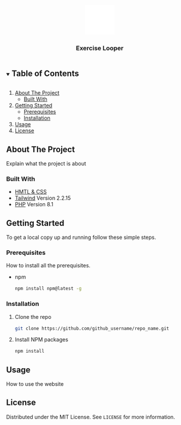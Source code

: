 <!--
*** To avoid retyping too much info. Do a search and replace for the following:
*** github_username, repo_name, twitter_handle, email, project_title, project_description
-->

<!-- PROJECT LOGO -->
<br />
<p align="center">
  <a href="https://github.com/robielcpnv/repo_name">
    <img src="view/assets/logo.png" alt="Logo" width="80" height="80">
  </a>
<h3 align="center">Exercise Looper</h3>



<!-- TABLE OF CONTENTS -->
<details open="open">
  <summary><h2 style="display: inline-block">Table of Contents</h2></summary>
  <ol>
    <li>
      <a href="#about-the-project">About The Project</a>
      <ul>
        <li><a href="#built-with">Built With</a></li>
      </ul>
    </li>
    <li>
      <a href="#getting-started">Getting Started</a>
      <ul>
        <li><a href="#prerequisites">Prerequisites</a></li>
        <li><a href="#installation">Installation</a></li>
      </ul>
    </li>
    <li><a href="#contributing">Usage</a></li>
    <li><a href="#license">License</a></li>
  </ol>
</details>

## About The Project

Explain what the project is about

### Built With

* [HMTL & CSS]()
* [Tailwind]() Version 2.2.15
* [PHP]() Version 8.1

<!-- GETTING STARTED -->

## Getting Started

To get a local copy up and running follow these simple steps.

### Prerequisites

How to install all the prerequisites.

* npm
  ```sh
  npm install npm@latest -g
  ```

### Installation

1. Clone the repo
   ```sh
   git clone https://github.com/github_username/repo_name.git
   ```
2. Install NPM packages
   ```sh
   npm install
   ```

<!-- USAGE EXAMPLES -->

## Usage

How to use the website

## License

Distributed under the MIT License. See `LICENSE` for more information.

<!-- CONTACT -->


<!-- ACKNOWLEDGEMENTS -->
